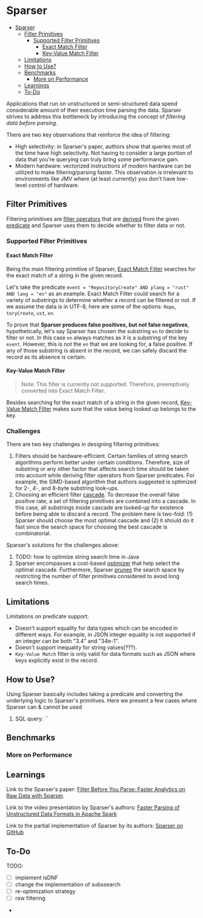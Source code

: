 # Sparser

<!-- TOC -->
* [Sparser](#sparser)
  * [Filter Primitives](#filter-primitives)
    * [Supported Filter Primitives](#supported-filter-primitives)
      * [Exact Match Filter](#exact-match-filter)
      * [Key-Value Match Filter](#key-value-match-filter)
  * [Limitations](#limitations)
  * [How to Use?](#how-to-use)
  * [Benchmarks](#benchmarks)
    * [More on Performance](#more-on-performance)
  * [Learnings](#learnings)
  * [To-Do](#to-do)
<!-- TOC -->

Applications that run on unstructured or semi-structured data spend considerable amount of their execution time 
parsing the data. Sparser strives to address this bottleneck by introducing the concept of _filtering data before 
parsing_.

There are two key observations that reinforce the idea of filtering:

- High selectivity: in Sparser's paper, authors show that queries most of the time have high selectivity. Not having 
  to consider a large portion of data that you're querying can truly bring some performance gain.
- Modern hardware: vectorized instructions of modern hardware can be utilized to make filtering/parsing faster. This 
  observation is irrelevant to environments like JMV where (at least currently) you don't have low-level control of 
  hardware.

## Filter Primitives

Filtering primitives are [filter operators](./core/src/main/java/com/meylism/sparser/core/operator/FilterOperator.java) 
that are [derived](./core/src/main/java/com/meylism/sparser/core/operator/compiler/RawFilterCompiler.java) 
from the given [predicate](./core/src/main/java/com/meylism/sparser/core/predicate/Predicate.java) 
and Sparser uses them to decide whether to filter data or not.

### Supported Filter Primitives

#### Exact Match Filter

Being the main filtering primitive of Sparser, [Exact Match Filter](./core/src/main/java/com/meylism/sparser/core/operator/ExactMatchFilterOperator.java) 
searches for the exact match of a string in the given record.

Let's take the predicate `event = "RepositoryCreate" AND plang = "rust" AND lang = "en"` as an example. Exact Match 
Filter could search for a variety of substrings to determine whether a record can be filtered or not. If we assume the data is in 
UTF-8, here are some of the options: `Repo`, `toryCreate`, `ust`, `en`. 

To prove that **Sparser produces false positives, but not false negatives**, hypothetically, let's say Sparser has chosen 
the substring `en` to decide to filter or not. In this case `en` always matches as it is a substring of the key 
`event`. However, this is not the `en` that we are looking for, a false positive. If any of those substring is absent in the 
record, we can safely discard the record as its absence is certain.

#### Key-Value Match Filter

> Note: This filter is currently not supported. Therefore, preemptively converted into Exact Match Filter.

Besides searching for the exact match of a string in the given record, [Key-Value Match Filter](./core/src/main/java/com/meylism/sparser/core/operator/KeyValueMatchFilterOperator.java) 
makes sure that the value being looked up belongs to the key.

### Challenges

There are two key challenges in designing filtering primitives:
1. Filters should be hardware-efficient. Certain families of string search algorithms perform better under certain 
   conditions. Therefore, size of substring or any other factor that affects search time should be taken into 
   account while deriving filter operators from Sparser predicates.
   For example, the SIMD-based algorithm that authors suggested is optimized for 2-, 4-, and 8-byte substring look-ups.
2. Choosing an efficient filter [cascade](./core/src/main/java/com/meylism/sparser/core/filter/Cascade.java). To 
   decrease the overall false positive rate, a set of filtering primitives are combined into a cascade. In this case, 
   all substrings inside cascade are looked-up for existence before being 
   able to discard a record. The problem here is two-fold: (1) Sparser should choose the most optimal cascade and (2) it
   should do it fast since the search space for choosing the best cascade is combinatorial.

Sparser's solutions for the challenges above:
1. TODO: how to optimize string search time in Java
2. Sparser encompasses a cost-based [optimizer](./core/src/main/java/com/meylism/sparser/core/optimization/CostBasedOptimizer.java)
   that help select the optimal cascade. Furthermore, Sparser [prunes](./core/src/main/java/com/meylism/sparser/core/optimization/transformation/FilterPruningTransformer.java) the search space by
   restricting the number of filter primitives considered to avoid long search times.

## Limitations

Limitations on predicate support:

* Doesn't support equality for data types which can be encoded in different ways. For example, in JSON integer 
  equality is not supported if an integer can be both "3.4" and "34e-1".
* Doesn't support inequality for string values(???).
* `Key-Value Match` filter is only valid for data formats such as JSON where keys explicitly exist in the record.

## How to Use?

Using Sparser basically includes taking a predicate and converting the underlying logic to Sparser's primitives. Here we
present a few cases where Sparser can & cannot be used

1. SQL query: ``

## Benchmarks

### More on Performance

## Learnings

Link to the Sparser's paper: [Filter Before You Parse: Faster Analytics on Raw Data with Sparser](https://www.vldb.org/pvldb/vol11/p1576-palkar.pdf).

Link to the video presentation by Sparser's authors: [Faster Parsing of Unstructured Data Formats in Apache Spark ](https://youtu.be/Cpk9VvUSSUg)

Link to the partial implementation of Sparser by its authors: [Sparser on GitHub](https://github.com/stanford-futuredata/sparser)

## To-Do

TODO:

- [ ] implement isDNF
- [ ] change the implementation of subssearch
- [ ] re-optimization strategy
- [ ] raw filtering
- 